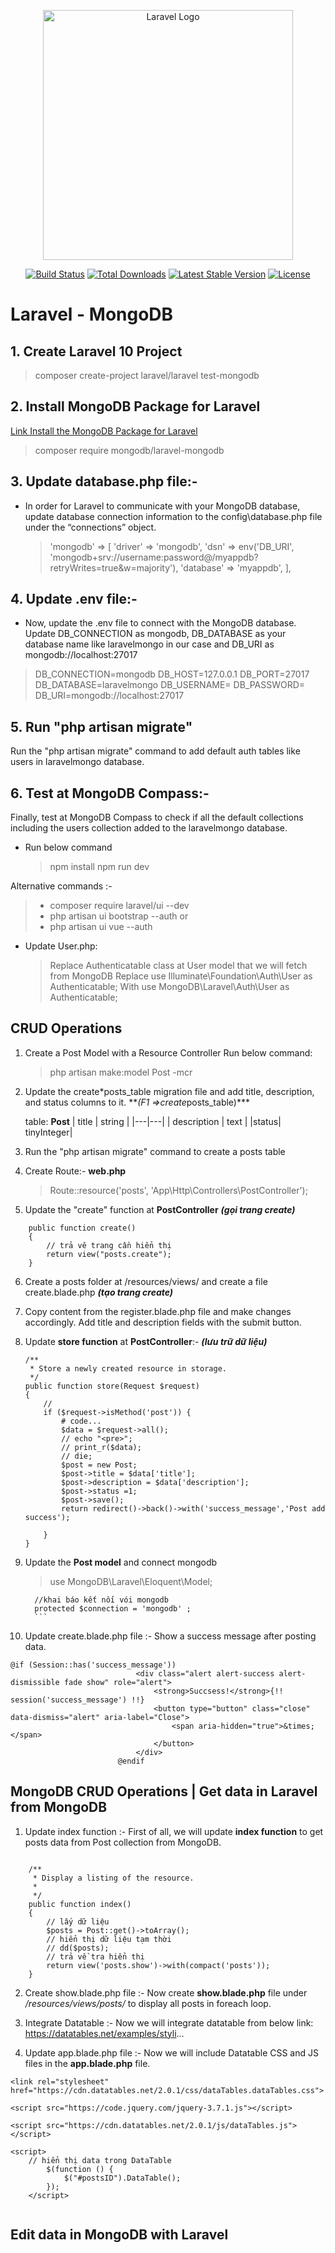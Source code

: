 <p align="center"><a href="https://laravel.com" target="_blank"><img src="https://raw.githubusercontent.com/laravel/art/master/logo-lockup/5%20SVG/2%20CMYK/1%20Full%20Color/laravel-logolockup-cmyk-red.svg" width="400" alt="Laravel Logo"></a></p>

<p align="center">
<a href="https://github.com/laravel/framework/actions"><img src="https://github.com/laravel/framework/workflows/tests/badge.svg" alt="Build Status"></a>
<a href="https://packagist.org/packages/laravel/framework"><img src="https://img.shields.io/packagist/dt/laravel/framework" alt="Total Downloads"></a>
<a href="https://packagist.org/packages/laravel/framework"><img src="https://img.shields.io/packagist/v/laravel/framework" alt="Latest Stable Version"></a>
<a href="https://packagist.org/packages/laravel/framework"><img src="https://img.shields.io/packagist/l/laravel/framework" alt="License"></a>
</p>

# Laravel - MongoDB

## 1. Create Laravel 10 Project

> composer create-project laravel/laravel test-mongodb

## 2. Install MongoDB Package for Laravel

[Link Install the MongoDB Package for Laravel](https://www.mongodb.com/compatibility/mongodb-laravel-integration)

> composer require mongodb/laravel-mongodb

## 3. Update database.php file:-

-   In order for Laravel to communicate with your MongoDB database, update database connection information to the config\database.php file under the “connections” object.
    > 'mongodb' => [
            'driver' => 'mongodb',
            'dsn' => env('DB_URI', 'mongodb+srv://username:password@<atlas-cluster-uri>/myappdb?retryWrites=true&w=majority'),
            'database' => 'myappdb',
    ],

## 4. Update .env file:-

-   Now, update the .env file to connect with the MongoDB database. Update DB_CONNECTION as mongodb, DB_DATABASE as your database name like laravelmongo in our case and DB_URI as mongodb://localhost:27017

> DB_CONNECTION=mongodb
> DB_HOST=127.0.0.1
> DB_PORT=27017
> DB_DATABASE=laravelmongo
> DB_USERNAME=
> DB_PASSWORD=
> DB_URI=mongodb://localhost:27017

## 5. Run "php artisan migrate"

Run the "php artisan migrate" command to add default auth tables like users in laravelmongo database.

## 6. Test at MongoDB Compass:-

Finally, test at MongoDB Compass to check if all the default collections including the users collection added to the laravelmongo database.

-   Run below command
    > npm install
    > npm run dev

Alternative commands :-

> -   composer require laravel/ui --dev
> -   php artisan ui bootstrap --auth
>     or
> -   php artisan ui vue --auth

-   Update User.php:
    > Replace Authenticatable class at User model that we will fetch from MongoDB
    > Replace
    > use Illuminate\Foundation\Auth\User as Authenticatable;
    > With
    > use MongoDB\Laravel\Auth\User as Authenticatable;

## CRUD Operations

1. Create a Post Model with a Resource Controller
   Run below command:
    > php artisan make:model Post -mcr
2. Update the create\*posts_table migration file and add title, description, and status columns to it.
   \*\**(F1 =>create*posts_table)\*\*\*

    table: **Post**
    | title | string |
    |---|---|
    | description | text |
    |status| tinyInteger|

3. Run the "php artisan migrate" command to create a posts table
4. Create Route:- **web.php**
   >Route::resource('posts', 'App\Http\Controllers\PostController');

5. Update the "create" function at **PostController** **_(gọi trang create)_**
```
    public function create()
    {
        // trả vê trang cần hiển thị
        return view("posts.create");
    }
```
6. Create a posts folder at /resources/views/ and create a file create.blade.php **_(tạo trang create)_**

7)  Copy content from the register.blade.php file and make changes accordingly. Add title and description fields with the submit button.
8)  Update __store function__ at **PostController**:- **_(lưu trữ dữ liệu)_**
    ```
    /**
     * Store a newly created resource in storage.
     */
    public function store(Request $request)
    {
        //
        if ($request->isMethod('post')) {
            # code...
            $data = $request->all();
            // echo "<pre>";
            // print_r($data);
            // die;
            $post = new Post;
            $post->title = $data['title'];
            $post->description = $data['description'];
            $post->status =1;
            $post->save();
            return redirect()->back()->with('success_message','Post add success');

        }
    }
    ```


9)  Update the **Post model** and connect mongodb

    > use MongoDB\Laravel\Eloquent\Model;

       ```
         //khai báo kết nối vói mongodb
         protected $connection = 'mongodb' ;
         ```

10) Update create.blade.php file :-
    Show a success message after posting data.

```
@if (Session::has('success_message'))
                            <div class="alert alert-success alert-dismissible fade show" role="alert">
                                <strong>Succsess!</strong>{!! session('success_message') !!}
                                <button type="button" class="close" data-dismiss="alert" aria-label="Close">
                                    <span aria-hidden="true">&times;</span>
                                </button>
                            </div>
                        @endif
```
## MongoDB CRUD Operations | Get data in Laravel from MongoDB

1) Update index function :-
First of all, we will update **index function** to get posts data from Post collection from MongoDB.
```

    /**
     * Display a listing of the resource.
     * 
     */
    public function index()
    {
        // lấy dữ liệu
        $posts = Post::get()->toArray();
        // hiển thị dữ liệu tạm thời
        // dd($posts);
        // trả về tra hiển thị
        return view('posts.show')->with(compact('posts'));
    }
```
2) Create show.blade.php file :-
Now create **show.blade.php** file under _/resources/views/posts/_ to display all posts in foreach loop.


3) Integrate Datatable :-
Now we will integrate datatable from below link:
https://datatables.net/examples/styli...

4) Update app.blade.php file :-
Now we will include Datatable CSS and JS files in the **app.blade.php** file.
```
<link rel="stylesheet" href="https://cdn.datatables.net/2.0.1/css/dataTables.dataTables.css">

<script src="https://code.jquery.com/jquery-3.7.1.js"></script>

<script src="https://cdn.datatables.net/2.0.1/js/dataTables.js"></script>

<script>
    // hiển thị data trong DataTable
        $(function () {
            $("#postsID").DataTable();
        });
    </script>
    
```

## Edit data in MongoDB with Laravel